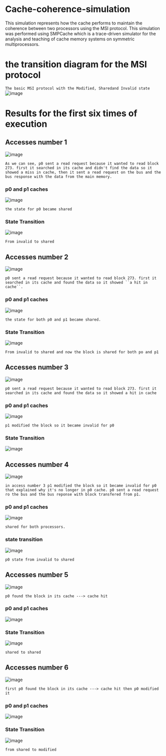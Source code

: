 # Cache-coherence-simulation

This simulation represents how the cache performs to maintain the coherence between two processors using the MSI protocol. This simulation was performed using SMPCache which is a trace-driven simulator for the analysis and teaching of cache memory systems on symmetric multiprocessors.

# the transition diagram for the MSI protocol
`The basic MSI protocol with the Modified, Sharedand Invalid state
`
![image](https://github.com/sondos-gamal/Cache-coherence-simulation/assets/78621105/942a4dcd-10fb-446d-8f55-45dc2afb1db6)


# Results for the first six times of execution


## Accesses number 1

![image](https://github.com/sondos-gamal/Cache-coherence-simulation/assets/78621105/d9db00c4-14be-4da1-87a9-65b2bc19459d)

`As we can see, p0 sent a read request because it wanted to read block 273.
first it searched in its cache and didn't find the data so it showed a miss in cache, then it sent a read request on the bus and the bus response with the data from the main memory.`


### p0 and p1 caches

![image](https://github.com/sondos-gamal/Cache-coherence-simulation/assets/78621105/953ed1a4-56ab-46c4-b146-d9272cfe71ec)

`the state for p0 became shared`

### State Transition

![image](https://github.com/sondos-gamal/Cache-coherence-simulation/assets/78621105/648924c1-1419-47d0-abed-350f43137e33)

`From invalid to shared`

## Accesses number 2

![image](https://github.com/sondos-gamal/Cache-coherence-simulation/assets/78621105/0198a09d-4cce-4a1d-9854-165e22077abf)


`p0 sent a read request because it wanted to read block 273.
first it searched in its cache and found the data so it showed ``a hit in cache``.
`
### p0 and p1 caches

![image](https://github.com/sondos-gamal/Cache-coherence-simulation/assets/78621105/b740ce11-725f-43e5-88e3-b111f1da74c5)

`the state for both p0 and p1 became shared.`

### State Transition

![image](https://github.com/sondos-gamal/Cache-coherence-simulation/assets/78621105/b04cdab2-122d-4408-a374-060ccdae1957)

`From invalid to shared
and now the block is shared for both po and p1
`

## Accesses number 3

![image](https://github.com/sondos-gamal/Cache-coherence-simulation/assets/78621105/73b9d137-b9dd-4e26-9a70-f5b270c6e747)

`p0 sent a read request because it wanted to read block 273.
first it searched in its cache and found the data so it showed a hit in cache`

### p0 and p1 caches

![image](https://github.com/sondos-gamal/Cache-coherence-simulation/assets/78621105/53ff026d-896d-4630-8efd-e41e48ef1264)

`p1 modified the block so it became invalid for p0`

### State Transition

![image](https://github.com/sondos-gamal/Cache-coherence-simulation/assets/78621105/30626399-34f3-4909-8476-6f10dc8c09ec)

## Accesses number 4

![image](https://github.com/sondos-gamal/Cache-coherence-simulation/assets/78621105/f3ca98e0-5ffb-49c4-bbbb-4197d16c2506)

`in access number 3 p1 modified the block so it became invalid for p0 that explained why it's no longer in p0 cache.
p0 sent a read request ro the bus and the bus reponse with block transfered from p1. `

### p0 and p1 caches

![image](https://github.com/sondos-gamal/Cache-coherence-simulation/assets/78621105/17a4daa1-5510-451f-a4c0-3d5cf3e5d357)

`shared for both processors.`

### state transition

![image](https://github.com/sondos-gamal/Cache-coherence-simulation/assets/78621105/96f7aa68-cb35-4313-94b8-da89e84c965d)

`p0 state from invalid to shared`

## Accesses number 5

![image](https://github.com/sondos-gamal/Cache-coherence-simulation/assets/78621105/dde55329-815d-4fea-a64f-e750e3baad79)

`p0 found the block in its cache ---> cache hit`

### p0 and p1 caches

![image](https://github.com/sondos-gamal/Cache-coherence-simulation/assets/78621105/8268fe72-daab-4e91-a419-65ddc24c2fcc)


### State Transition

![image](https://github.com/sondos-gamal/Cache-coherence-simulation/assets/78621105/55d35350-354a-4008-8efa-210a9a324350)

`shared to shared`

## Accesses number 6

![image](https://github.com/sondos-gamal/Cache-coherence-simulation/assets/78621105/f3fa528f-a32b-4961-949d-705f66935e30)

`first p0 found the block in its cache ---> cache hit
then p0 modified it
`
### p0 and p1 caches

![image](https://github.com/sondos-gamal/Cache-coherence-simulation/assets/78621105/5f4c86ec-9de4-4e73-9c85-74f30872b649)

### State Transition

![image](https://github.com/sondos-gamal/Cache-coherence-simulation/assets/78621105/d3722f10-5cce-4ac1-abb2-2cd9d73ec6f8)



`from shared to modified`
